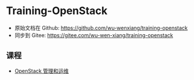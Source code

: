 # Training-OpenStack

- 原始文档在 Github: <https://github.com/wu-wenxiang/training-openstack>
- 同步到 Gitee: <https://gitee.com/wu-wen-xiang/training-openstack>

## 课程

- [OpenStack 管理和运维](doc/openstack-maintenance.md)
